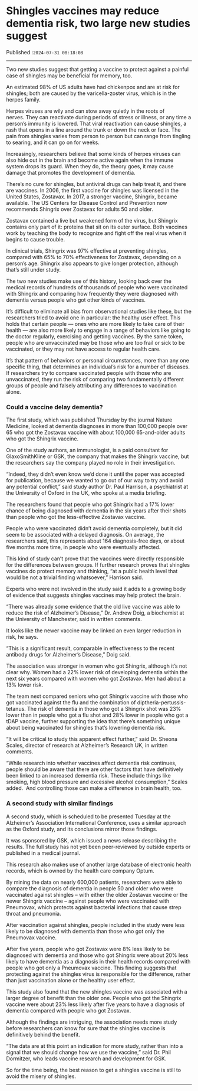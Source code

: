 # Shingles vaccines may reduce dementia risk, two large new studies suggest

Published :`2024-07-31 08:18:08`

---

Two new studies suggest that getting a vaccine to protect against a painful case of shingles may be beneficial for memory, too.

An estimated 98% of US adults have had chickenpox and are at risk for shingles; both are caused by the varicella-zoster virus, which is in the herpes family.

Herpes viruses are wily and can stow away quietly in the roots of nerves. They can reactivate during periods of stress or illness, or any time a person’s immunity is lowered. That viral reactivation can cause shingles, a rash that opens in a line around the trunk or down the neck or face. The pain from shingles varies from person to person but can range from tingling to searing, and it can go on for weeks.

Increasingly, researchers believe that some kinds of herpes viruses can also hide out in the brain and become active again when the immune system drops its guard. When they do, the theory goes, it may cause damage that promotes the development of dementia.

There’s no cure for shingles, but antiviral drugs can help treat it, and there are vaccines. In 2006, the first vaccine for shingles was licensed in the United States, Zostavax. In 2017, a stronger vaccine, Shingrix, became available. The US Centers for Disease Control and Prevention now recommends Shingrix over Zostavax for adults 50 and older.

Zostavax contained a live but weakened form of the virus, but Shingrix contains only part of it: proteins that sit on its outer surface. Both vaccines work by teaching the body to recognize and fight off the real virus when it begins to cause trouble.

In clinical trials, Shingrix was 97% effective at preventing shingles, compared with 65% to 70% effectiveness for Zostavax, depending on a person’s age. Shingrix also appears to give longer protection, although that’s still under study.

The two new studies make use of this history, looking back over the medical records of hundreds of thousands of people who were vaccinated with Shingrix and comparing how frequently they were diagnosed with dementia versus people who got other kinds of vaccines.

It’s difficult to eliminate all bias from observational studies like these, but the researchers tried to avoid one in particular: the healthy user effect. This holds that certain people — ones who are more likely to take care of their health — are also more likely to engage in a range of behaviors like going to the doctor regularly, exercising and getting vaccines. By the same token, people who are unvaccinated may be those who are too frail or sick to be vaccinated, or they may not have access to regular health care.

It’s that pattern of behaviors or personal circumstances, more than any one specific thing, that determines an individual’s risk for a number of diseases. If researchers try to compare vaccinated people with those who are unvaccinated, they run the risk of comparing two fundamentally different groups of people and falsely attributing any differences to vaccination alone.

### Could a vaccine delay dementia?

The first study, which was published Thursday by the journal Nature Medicine, looked at dementia diagnoses in more than 100,000 people over 65 who got the Zostavax vaccine with about 100,000 65-and-older adults who got the Shingrix vaccine.

One of the study authors, an immunologist, is a paid consultant for GlaxoSmithKline or GSK, the company that makes the Shingrix vaccine, but the researchers say the company played no role in their investigation.

“Indeed, they didn’t even know we’d done it until the paper was accepted for publication, because we wanted to go out of our way to try and avoid any potential conflict,” said study author Dr. Paul Harrison, a psychiatrist at the University of Oxford in the UK, who spoke at a media briefing.

The researchers found that people who got Shingrix had a 17% lower chance of being diagnosed with dementia in the six years after their shots than people who got the less-effective Zostavax vaccine.

People who were vaccinated didn’t avoid dementia completely, but it did seem to be associated with a delayed diagnosis. On average, the researchers said, this represents about 164 diagnosis-free days, or about five months more time, in people who were eventually affected.

This kind of study can’t prove that the vaccines were directly responsible for the differences between groups. If further research proves that shingles vaccines do protect memory and thinking, “at a public health level that would be not a trivial finding whatsoever,” Harrison said.

Experts who were not involved in the study said it adds to a growing body of evidence that suggests shingles vaccines may help protect the brain.

“There was already some evidence that the old live vaccine was able to reduce the risk of Alzheimer’s Disease,” Dr. Andrew Doig, a biochemist at the University of Manchester, said in written comments.

It looks like the newer vaccine may be linked an even larger reduction in risk, he says.

“This is a significant result, comparable in effectiveness to the recent antibody drugs for Alzheimer’s Disease,” Doig said.

The association was stronger in women who got Shingrix, although it’s not clear why. Women had a 22% lower risk of developing dementia within the next six years compared with women who got Zostavax. Men had about a 13% lower risk.

The team next compared seniors who got Shingrix vaccine with those who got vaccinated against the flu and the combination of diptheria-pertussis-tetanus. The risk of dementia in those who got a Shingrix shot was 23% lower than in people who got a flu shot and 28% lower in people who got a tDAP vaccine, further supporting the idea that there’s something unique about being vaccinated for shingles that’s lowering dementia risk.

“It will be critical to study this apparent effect further,” said Dr. Sheona Scales, director of research at Alzheimer’s Research UK, in written comments.

“While research into whether vaccines affect dementia risk continues, people should be aware that there are other factors that have definitively been linked to an increased dementia risk. These include things like smoking, high blood pressure and excessive alcohol consumption,” Scales added.  And controlling those can make a difference in brain health, too.

### A second study with similar findings

A second study, which is scheduled to be presented Tuesday at the Alzheimer’s Association International Conference, uses a similar approach as the Oxford study, and its conclusions mirror those findings.

It was sponsored by GSK, which issued a news release describing the results. The full study has not yet been peer-reviewed by outside experts or published in a medical journal.

This research also makes use of another large database of electronic health records, which is owned by the health care company Optum.

By mining the data on nearly 600,000 patients, researchers were able to compare the diagnosis of dementia in people 50 and older who were vaccinated against shingles – with either the older Zostavax vaccine or the newer Shingrix vaccine – against people who were vaccinated with Pneumovax, which protects against bacterial infections that cause strep throat and pneumonia.

After vaccination against shingles, people included in the study were less likely to be diagnosed with dementia than those who got only the Pneumovax vaccine.

After five years, people who got Zostavax were 8% less likely to be diagnosed with dementia and those who got Shingrix were about 20% less likely to have dementia as a diagnosis in their health records compared with people who got only a Pneumovax vaccine. This finding suggests that protecting against the shingles virus is responsible for the difference, rather than just vaccination alone or the healthy user effect.

This study also found that the new shingles vaccine was associated with a larger degree of benefit than the older one. People who got the Shingrix vaccine were about 23% less likely after five years to have a diagnosis of dementia compared with people who got Zostavax.

Although the findings are intriguing, the association needs more study before researchers can know for sure that the shingles vaccine is definitively behind the benefit.

“The data are at this point an indication for more study, rather than into a signal that we should change how we use the vaccine,” said Dr. Phil Dormitzer, who leads vaccine research and development for GSK.

So for the time being, the best reason to get a shingles vaccine is still to avoid the misery of shingles.

---

